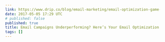 ```yaml
---
link: https://www.drip.co/blog/email-marketing/email-optimization-game-plan/
date: 2017-05-05 17:29 UTC
# published: false
published: true
title: Email Campaigns Underperforming? Here’s Your Email Optimization Game Plan
tags: []
---
```



